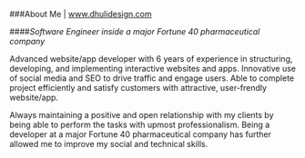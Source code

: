 ###About Me | www.dhulidesign.com

####_Software Engineer inside a major Fortune 40 pharmaceutical company_

Advanced website/app developer with 6 years of experience in structuring, developing, and implementing interactive websites and apps. Innovative use of social media and SEO to drive traffic and engage users.
Able to complete project efficiently and satisfy customers with attractive, user-frendly website/app.

Always maintaining a positive and open relationship with my clients by being able to perform the tasks with upmost professionalism. Being a developer at a major Fortune 40 pharmaceutical company has further allowed me to improve my social and technical skills.
